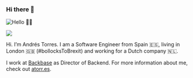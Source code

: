 ### Hi there 👋

![Hello 👋🏻](https://media-exp1.licdn.com/dms/image/C4D16AQEkjqR2SZA39A/profile-displaybackgroundimage-shrink_200_800/0?e=1599696000&v=beta&t=beBjSQVj5LjsMXowbfdsZTfVq6rqP5ajyqjKOKtbOkw)

<img src="https://visitor-badge.glitch.me/badge?page_id=waylonwalker.visitor-badge">

Hi. I’m Andrés Torres. I am a Software Engineer from Spain 🇪🇸, living in London 🇬🇧 (#bollocksToBrexit) and working for a Dutch company 🇳🇱.

I work at [Backbase](www.backbase.com) as Director of Backend. For more information about me,
check out [atorr.es](http://atorr.es/).

<!--
**torrespro/torrespro** is a ✨ _special_ ✨ repository because its `README.md` (this file) appears on your GitHub profile.

Here are some ideas to get you started:

- 🔭 I’m currently working on ...
- 🌱 I’m currently learning ...
- 👯 I’m looking to collaborate on ...
- 🤔 I’m looking for help with ...
- 💬 Ask me about ...
- 📫 How to reach me: ...
- 😄 Pronouns: ...
- ⚡ Fun fact: ...
-->
